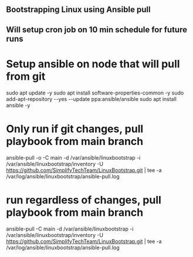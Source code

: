 ## Bootstrapping Linux using Ansible pull
## Will setup cron job on 10 min schedule for future runs

# Setup ansible on node that will pull from git
sudo apt update -y
sudo apt install software-properties-common -y
sudo add-apt-repository --yes --update ppa:ansible/ansible
sudo apt install ansible -y

# Only run if git changes, pull playbook from main branch
ansible-pull -o -C main -d /var/ansible/linuxbootstrap -i /var/ansible/linuxbootstrap/inventory -U https://github.com/SimplifyTechTeam/LinuxBootstrap.git | tee -a /var/log/ansible/linuxbootstrap/ansible-pull.log

# run regardless of changes, pull playbook from main branch
ansible-pull -C main -d /var/ansible/linuxbootstrap -i /var/ansible/linuxbootstrap/inventory -U https://github.com/SimplifyTechTeam/LinuxBootstrap.git | tee -a /var/log/ansible/linuxbootstrap/ansible-pull.log